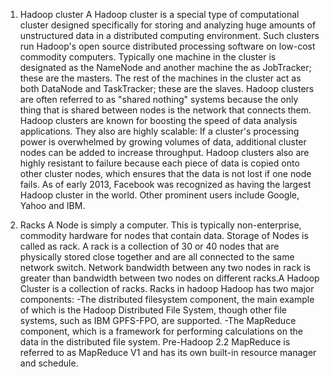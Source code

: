 1) Hadoop cluster
A Hadoop cluster is a special type of computational cluster designed specifically for storing and analyzing huge amounts of unstructured data in a distributed computing environment.
  Such clusters run Hadoop's open source distributed processing software on low-cost commodity computers. Typically one machine in the cluster is designated as the NameNode and another machine the as JobTracker; these are the masters. The rest of the machines in the cluster act as both DataNode and TaskTracker; these are the slaves. Hadoop clusters are often referred to as "shared nothing" systems because the only thing that is shared between nodes is the network that connects them. 
  Hadoop clusters are known for boosting the speed of data analysis applications. They also are highly scalable: If a cluster's processing power is overwhelmed by growing volumes of data, additional cluster nodes can be added to increase throughput. Hadoop clusters also are highly resistant to failure because each piece of data is copied onto other cluster nodes, which ensures that the data is not lost if one node fails.
  As of early 2013, Facebook was recognized as having the largest Hadoop cluster in the world. Other prominent users include Google, Yahoo and IBM.
  
  2) Racks
A Node is simply a computer. This is typically non-enterprise, commodity hardware for nodes that contain data. Storage of Nodes is called as rack. A rack is a collection of 30 or 40 nodes that are physically stored close together and are all connected to the same network switch. Network bandwidth between any two nodes in rack is greater than bandwidth between two nodes on different racks.A Hadoop Cluster is a collection of racks.
Racks in hadoop
Hadoop has two major components:
-The distributed filesystem component, the main example of which is the Hadoop Distributed File System, though other file systems, such as IBM GPFS-FPO, are supported.
-The MapReduce component, which is a framework for performing calculations on the data in the distributed file system. Pre-Hadoop 2.2 MapReduce is referred to as MapReduce V1 and has its own built-in resource manager and schedule.
